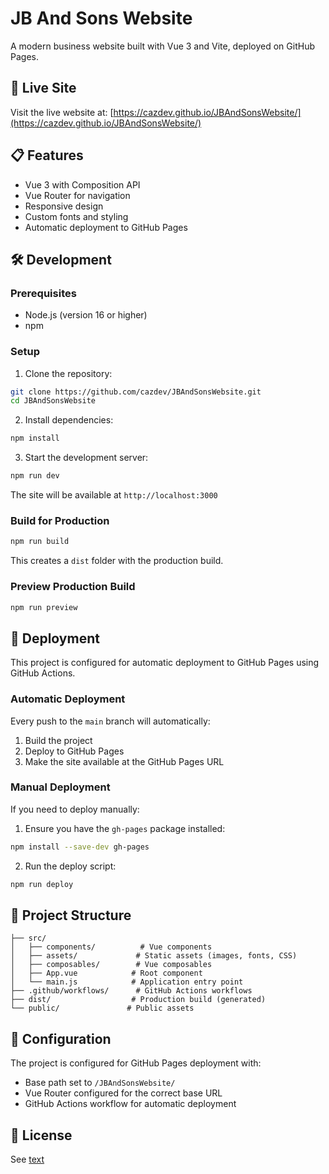 # JB And Sons Website

A modern business website built with Vue 3 and Vite, deployed on GitHub Pages.

## 🚀 Live Site

Visit the live website at: [https://cazdev.github.io/JBAndSonsWebsite/](https://cazdev.github.io/JBAndSonsWebsite/)

## 📋 Features

- Vue 3 with Composition API
- Vue Router for navigation
- Responsive design
- Custom fonts and styling
- Automatic deployment to GitHub Pages

## 🛠️ Development

### Prerequisites

- Node.js (version 16 or higher)
- npm

### Setup

1. Clone the repository:
```bash
git clone https://github.com/cazdev/JBAndSonsWebsite.git
cd JBAndSonsWebsite
```

2. Install dependencies:
```bash
npm install
```

3. Start the development server:
```bash
npm run dev
```

The site will be available at `http://localhost:3000`

### Build for Production

```bash
npm run build
```

This creates a `dist` folder with the production build.

### Preview Production Build

```bash
npm run preview
```

## 🚀 Deployment

This project is configured for automatic deployment to GitHub Pages using GitHub Actions.

### Automatic Deployment

Every push to the `main` branch will automatically:
1. Build the project
2. Deploy to GitHub Pages
3. Make the site available at the GitHub Pages URL

### Manual Deployment

If you need to deploy manually:

1. Ensure you have the `gh-pages` package installed:
```bash
npm install --save-dev gh-pages
```

2. Run the deploy script:
```bash
npm run deploy
```

## 📁 Project Structure

```
├── src/
│   ├── components/          # Vue components
│   ├── assets/             # Static assets (images, fonts, CSS)
│   ├── composables/        # Vue composables
│   ├── App.vue            # Root component
│   └── main.js            # Application entry point
├── .github/workflows/      # GitHub Actions workflows
├── dist/                  # Production build (generated)
└── public/               # Public assets
```

## 🔧 Configuration

The project is configured for GitHub Pages deployment with:
- Base path set to `/JBAndSonsWebsite/`
- Vue Router configured for the correct base URL
- GitHub Actions workflow for automatic deployment

## 📝 License

See [text](LICENSE.md)
